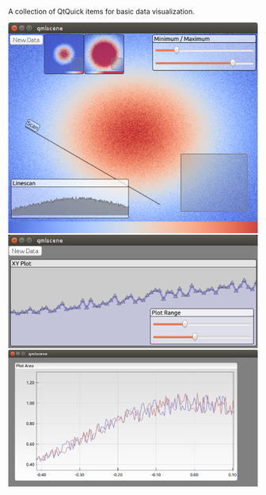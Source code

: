 A collection of QtQuick items for basic data visualization.

![ColormappedImage](/examples/test_image.png?raw=true "Colormapped 2D data")
![XYPlot](/examples/test_xyplot.png?raw=true "XY Plotting")
![PlotArea](/examples/test_plotarea.png?raw=true "Plot Area")

